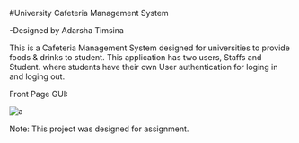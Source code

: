 #University Cafeteria Management System

-Designed by Adarsha Timsina

This is a Cafeteria Management System designed for universities to provide foods & drinks to student.
This application has two users, Staffs and Student.
where students have their own User authentication for loging in and loging out.


Front Page GUI:

![a](https://github.com/adarshatimsina/University-Cafeteria-Management-System/assets/108563187/16cf21ef-d86d-4273-b8f4-f8a1f893d042)

Note: This project was designed for assignment.
